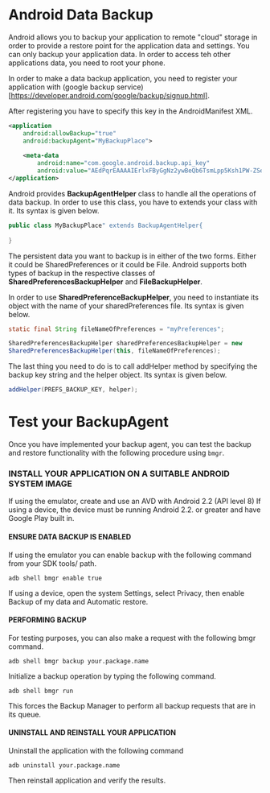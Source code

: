 # Android Data Backup

Android allows you to backup your application to remote "cloud" storage in
order to provide a restore point for the application data and settings. You can
only backup your application data. In order to access teh other applications
data, you need to root your phone. 

In order to make a data backup application, you need to register your
application with (google backup
service)[https://developer.android.com/google/backup/signup.html].

After registering you have to specify this key in the AndroidManifest XML.

```xml
<application
    android:allowBackup="true"
    android:backupAgent="MyBackupPlace">
    
    <meta-data
        android:name="com.google.android.backup.api_key"
        android:value="AEdPqrEAAAAIErlxFByGgNz2ywBeQb6TsmLpp5Ksh1PW-ZSexg"/>
</application>
```

Android provides **BackupAgentHelper** class to handle all the operations of
data backup. In order to use this class, you have to extends your class with
it. Its syntax is given below.

```java
public class MyBackupPlace" extends BackupAgentHelper{
    
}
```

The persistent data you want to backup is in either of the two forms. Either it
could be SharedPreferences or it could be File. Android supports both types of
backup in the respective classes of **SharedPreferencesBackupHelper** and
**FileBackupHelper**.

In order to use **SharedPreferenceBackupHelper**, you need to instantiate its
object with the name of your sharedPreferences file. Its syntax is given below.

```java
static final String fileNameOfPreferences = "myPreferences";

SharedPreferencesBackupHelper sharedPreferencesBackupHelper = new
SharedPreferencesBackupHelper(this, fileNameOfPreferences);
```

The last thing you need to do is to call addHelper method by specifying the
backup key string and the helper object. Its syntax is given below.

```java
addHelper(PREFS_BACKUP_KEY, helper);
```
# Test your BackupAgent

Once you have implemented your backup agent, you can test the backup and
restore functionality with the following procedure using `bmgr`.

### INSTALL YOUR APPLICATION ON A SUITABLE ANDROID SYSTEM IMAGE
If using the emulator, create and use an AVD with Android 2.2 (API level 8)
If using a device, the device must be running Android 2.2. or greater and have
Google Play built in.

#### ENSURE DATA BACKUP IS ENABLED
If using the emulator you can enable backup with the following command from
your SDK tools/ path.

```
adb shell bmgr enable true 
```

If using a device, open the system Settings, select Privacy, then enable Backup
of my data and Automatic restore.

#### PERFORMING BACKUP
For testing purposes, you can also make a request with the following bmgr
command.
```
adb shell bmgr backup your.package.name
```

Initialize a backup operation by typing the following command.

```
adb shell bmgr run
```

This forces the Backup Manager to perform all backup requests that are in its
queue.

#### UNINSTALL AND REINSTALL YOUR APPLICATION

Uninstall the application with the following command

```
adb uninstall your.package.name
```

Then reinstall application and verify the results.
